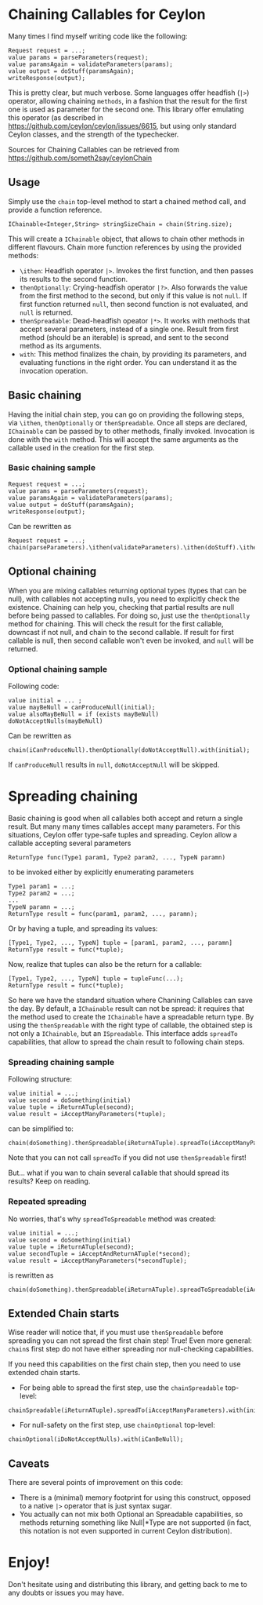 # Chaining Callables for Ceylon

Many times I find myself writing code like the following:
```
Request request = ...;
value params = parseParameters(request);
value paramsAgain = validateParameters(params);
value output = doStuff(paramsAgain);
writeResponse(output);
```

This is pretty clear, but much verbose.
Some languages offer headfish (`|>`) operator, allowing chaining `methods`, in a fashion that the result for the first one is used as parameter for the second one.
This library offer emulating this operator (as described in https://github.com/ceylon/ceylon/issues/6615, but using only standard Ceylon classes, and the strength of the typechecker.

Sources for Chaining Callables can be retrieved from https://github.com/someth2say/ceylonChain

## Usage
Simply use the `chain` top-level method to start a chained method call, and provide a function reference.
```
IChainable<Integer,String> stringSizeChain = chain(String.size);
```

This will create a `IChainable` object, that allows to chain other methods in different flavours. Chain more function references by using the provided methods:
- `\ithen`: Headfish operator `|>`. Invokes the first function, and then passes its results to the second function.
- `thenOptionally`: Crying-headfish operator `|?>`. Also forwards the value from the first method to the second, but only if this value is not `null`. If first function returned `null`, then second function is not evaluated, and `null` is returned.
- `thenSpreadable`: Dead-headfish opeator `|*>`. It works with methods that accept several parameters, instead of a single one. Result from first method (should be an iterable) is spread, and sent to the second method as its arguments.
- `with`: This method finalizes the chain, by providing its parameters, and evaluating functions in the right order. You can understand it as the invocation operation.

## Basic chaining
Having the initial chain step, you can go on providing the following steps, via `\ithen`, `thenOptionally` or `thenSpreadable`.
Once all steps are declared, `IChainable` can be passed by to other methods, finally invoked.
Invocation is done with the `with` method. This will accept the same arguments as the callable used in the creation for the first step.

### Basic chaining sample
```
Request request = ...;
value params = parseParameters(request);
value paramsAgain = validateParameters(params);
value output = doStuff(paramsAgain);
writeResponse(output);
```
Can be rewritten as
```
Request request = ...;
chain(parseParameters).\ithen(validateParameters).\ithen(doStuff).\ithen(writeResponse).with(request);
```


## Optional chaining
When you are mixing callables returning optional types (types that can be null), with callables not accepting nulls, you need to explicitly check the existence.
Chaining can help you, checking that partial results are null before being passed to callables.
For doing so, just use the `thenOptionally` method for chaining. This will check the result for the first callable, downcast if not null, and chain to the second callable. If result for first callable is null, then second callable won't even be invoked, and `null` will be returned.

### Optional chaining sample
Following code:
```
value initial = ... ;
value mayBeNull = canProduceNull(initial);
value alsoMayBeNull = if (exists mayBeNull) doNotAcceptNulls(mayBeNull)
```
Can be rewritten as
```
chain(iCanProduceNull).thenOptionally(doNotAcceptNull).with(initial);
```
If `canProduceNull` results in `null`, `doNotAcceptNull` will be skipped.


# Spreading chaining
Basic chaining is good when all callables both accept and return a single result. But many many times callables accept many parameters.
For this situations, Ceylon offer type-safe tuples and spreading.
Ceylon allow a callable accepting several parameters
```
ReturnType func(Type1 param1, Type2 param2, ..., TypeN paramn)
```
to be invoked either by explicitly enumerating parameters
```
Type1 param1 = ...;
Type2 param2 = ...;
...
TypeN paramn = ...;
ReturnType result = func(param1, param2, ..., paramn);
```
Or by having a tuple, and spreading its values:
```
[Type1, Type2, ..., TypeN] tuple = [param1, param2, ..., paramn]
ReturnType result = func(*tuple);
```
Now, realize that tuples can also be the return for a callable:
```
[Type1, Type2, ..., TypeN] tuple = tupleFunc(...);
ReturnType result = func(*tuple);
```
So here we have the standard situation where Chanining Callables can save the day.
By default, a `IChainable` result can not be spread: it requires that the method used to create the `IChainable` have a spreadable return type.
By using the `thenSpreadable` with the right type of callable, the obtained step is not only a `IChainable`, but an `ISpreadable`.
This interface adds `spreadTo` capabilities, that allow to spread the chain result to following chain steps.

### Spreading chaining sample
Following structure:
```
value initial = ...;
value second = doSomething(initial)
value tuple = iReturnATuple(second);
value result = iAcceptManyParameters(*tuple);
```
can be simplified to:
```
chain(doSomething).thenSpreadable(iReturnATuple).spreadTo(iAcceptManyParameters).with(initial);
```
Note that you can not call `spreadTo` if you did not use `thenSpreadable` first!

But... what if you wan to chain several callable that should spread its results?
Keep on reading.

### Repeated spreading

No worries, that's why `spreadToSpreadable` method was created:

```
value initial = ...;
value second = doSomething(initial)
value tuple = iReturnATuple(second);
value secondTuple = iAcceptAndReturnATuple(*second);
value result = iAcceptManyParameters(*secondTuple);
```
is rewritten as
```
chain(doSomething).thenSpreadable(iReturnATuple).spreadToSpreadable(iAcceptAndReturnATuple).spreaTo(iAcceptManyParameters).with(initial);
```


## Extended Chain starts
Wise reader will notice that, if you must use `thenSpreadable` before spreading you can not spread the first chain step!
True! Even more general: `chain`s first step do not have either spreading nor null-checking capabilities.

If you need this capabilities on the first chain step, then you need to use extended chain starts.

- For being able to spread the first step, use the `chainSpreadable` top-level:
```
chainSpreadable(iReturnATuple).spreadTo(iAcceptManyParameters).with(initial);
```
- For null-safety on the first step, use `chainOptional` top-level:
```
chainOptional(iDoNotAcceptNulls).with(iCanBeNull);
```

## Caveats
There are several points of improvement on this code:
- There is a (minimal) memory footprint for using this construct, opposed to a native `|>` operator that is just syntax sugar.
- You actually can not mix both Optional an Spreadable capabilities, so methods returning something like Null|*Type are not supported
(in fact, this notation is not even supported in current Ceylon distribution).

# Enjoy!
Don't hesitate using and distributing this library, and getting back to me to any doubts or issues you may have.

